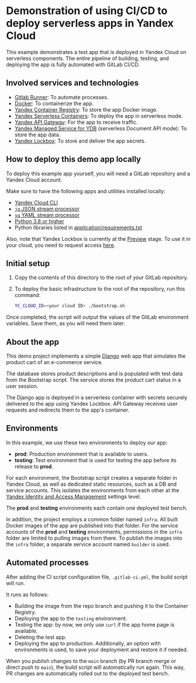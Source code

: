 # Demonstration of using CI/CD to deploy serverless apps in Yandex Cloud

This example demonstrates a test app that is deployed in Yandex Cloud on serverless components. The entire pipeline of building, testing, and deploying the app is fully automated with GitLab CI/CD.

## Involved services and technologies

* [Gitlab Runner](https://docs.gitlab.com/runner/): To automate processes.
* [Docker](https://www.docker.com/): To containerize the app.
* [Yandex Container Registry](https://yandex.cloud/services/container-registry): To store the app Docker image.
* [Yandex Serverless Containers](https://yandex.cloud/services/serverless-containers): To deploy the app in serverless mode.
* [Yandex API Gateway](https://yandex.cloud/services/api-gateway): For the app to receive traffic.
* [Yandex Managed Service for YDB](https://yandex.cloud/services/ydb) (serverless Document API mode): To store the app data.
* [Yandex Lockbox](https://yandex.cloud/services/lockbox): To store and deliver the app secrets.

## How to deploy this demo app locally

To deploy this example app yourself, you will need a GitLab repository and a Yandex Cloud account.

Make sure to have the following apps and utilities installed locally:
* [Yandex Cloud CLI](https://yandex.cloud/docs/cli/)
* [`jq` JSON stream processor](https://stedolan.github.io/jq/)
* [`yq` YAML stream processor](https://github.com/mikefarah/yq)
* [Python 3.8 or higher](https://www.python.org/)
* Python libraries listed in [application/requirements.txt](application/requirements.txt)

Also, note that Yandex Lockbox is currently at the [Preview](https://yandex.cloud/docs/overview/concepts/launch-stages) stage. To use it in your cloud, you need to request access [here](https://yandex.cloud/services/lockbox#preview-form).

## Initial setup

1. Copy the contents of this directory to the root of your GitLab repository.
1. To deploy the basic infrastructure to the root of the repository, run this command:

   ```bash
   YC_CLOUD_ID=<your cloud ID> ./bootstrap.sh
   ```

Once completed, the script will output the values of the GitLab environment variables. Save them, as you will need them later.

## About the app

This demo project implements a simple [Django](https://www.djangoproject.com/) web app that simulates the product cart of an e-commerce service.

The database stores product descriptions and is populated with test data from the Bootstrap script. The service stores the product cart status in a user session.

The Django app is deployed in a serverless container with secrets securely delivered to the app using Yandex Lockbox. API Gateway receives user requests and redirects them to the app's container.

## Environments

In this example, we use these two environments to deploy our app:
* **prod**: Production environment that is available to users.
* **testing**: Test environment that is used for testing the app before its release to **prod**.

For each environment, the Bootstrap script creates a separate folder in Yandex Cloud, as well as dedicated static resources, such as a DB and service accounts. This isolates the environments from each other at the [Yandex Identity and Access Management](https://yandex.cloud/services/iam) settings level.

The **prod** and **testing** environments each contain one deployed test bench.

In addition, the project employs a common folder named `infra`. All built Docker images of the app are published into that folder. For the service accounts of the **prod** and **testing** environments, permissions in the `infra` folder are limited to pulling images from there. To publish the images into the `infra` folder, a separate service account named `builder` is used.

## Automated processes

After adding the CI script configuration file, `.gitlab-ci.yml`, the build script will run.

It runs as follows:
* Building the image from the repo branch and pushing it to the Container Registry.
* Deploying the app to the `testing` environment.
* Testing the app: by now, we only use `curl` if the app home page is available.
* Deleting the test app.
* Deploying the app to production. Additionally, an option with environments is used, to save your deployment and restore it if needed.

When you publish changes to the `main` branch (by PR branch merge or direct push to `main`), the build script will automatically run again. This way, PR changes are automatically rolled out to the deployed test bench.
